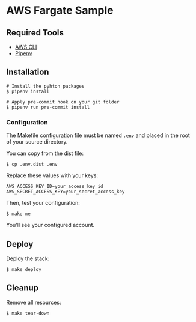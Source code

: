 # AWS Fargate Sample

## Required Tools

*  [AWS CLI](https://docs.aws.amazon.com/fr_fr/cli/latest/userguide/cli-chap-install.html)
*  [Pipenv](https://pipenv.kennethreitz.org/en/latest/#install-pipenv-today)

## Installation

```
# Install the pyhton packages
$ pipenv install

# Apply pre-commit hook on your git folder
$ pipenv run pre-commit install
```

### Configuration

The Makefile configuration file must be named `.env` and placed in the root of your source directory.

You can copy from the dist file:

```
$ cp .env.dist .env
```

Replace these values with your keys:

```
AWS_ACCESS_KEY_ID=your_access_key_id
AWS_SECRET_ACCESS_KEY=your_secret_access_key
```

Then, test your configuration:

```
$ make me
```

You'll see your configured account.

## Deploy

Deploy the stack:

```
$ make deploy
```

## Cleanup

Remove all resources:

```
$ make tear-down
```
